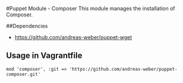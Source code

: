 #Puppet Module - Composer
This module manages the installation of Composer.

##Dependencies

- https://github.com/andreas-weber/puppet-wget

## Usage in Vagrantfile

```
mod 'composer', :git => 'https://github.com/andreas-weber/puppet-composer.git'
```